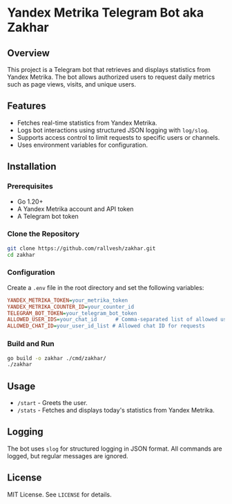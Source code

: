 # Yandex Metrika Telegram Bot aka Zakhar

## Overview
This project is a Telegram bot that retrieves and displays statistics from Yandex Metrika. The bot allows authorized users to request daily metrics such as page views, visits, and unique users.

## Features
- Fetches real-time statistics from Yandex Metrika.
- Logs bot interactions using structured JSON logging with `log/slog`.
- Supports access control to limit requests to specific users or channels.
- Uses environment variables for configuration.

## Installation

### Prerequisites
- Go 1.20+
- A Yandex Metrika account and API token
- A Telegram bot token

### Clone the Repository
```sh
git clone https://github.com/rallvesh/zakhar.git
cd zakhar
```

### Configuration
Create a `.env` file in the root directory and set the following variables:
```ini
YANDEX_METRIKA_TOKEN=your_metrika_token
YANDEX_METRIKA_COUNTER_ID=your_counter_id
TELEGRAM_BOT_TOKEN=your_telegram_bot_token
ALLOWED_USER_IDS=your_chat_id      # Comma-separated list of allowed users
ALLOWED_CHAT_ID=your_user_id_list # Allowed chat ID for requests
```

### Build and Run
```sh
go build -o zakhar ./cmd/zakhar/
./zakhar
```

## Usage
- `/start` - Greets the user.
- `/stats` - Fetches and displays today's statistics from Yandex Metrika.

## Logging
The bot uses `slog` for structured logging in JSON format. All commands are logged, but regular messages are ignored.

## License
MIT License. See `LICENSE` for details.
